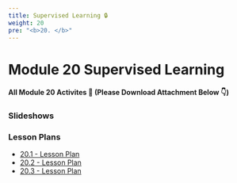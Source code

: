 ```yaml
---
title: Supervised Learning 🔒 
weight: 20
pre: "<b>20. </b>"
---
```




# Module 20 Supervised Learning

#### All Module 20 Activites  📂 (Please Download Attachment Below 👇) 


### Slideshows


### Lesson Plans

* [20.1 - Lesson Plan](./activities/day-01)
* [20.2 - Lesson Plan](./activities/day-02)
* [20.3 - Lesson Plan](./activities/day-03)